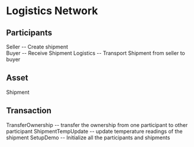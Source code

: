 # Logistics Network   

## Participants

Seller -- Create shipment  
Buyer  -- Receive Shipment
Logistics  -- Transport Shipment from seller to buyer

## Asset
Shipment

## Transaction
TransferOwnership  -- transfer the ownership from one participant to other participant
ShipmentTempUpdate  -- update temperature readings of the shipment
SetupDemo -- Initialize all the participants and shipments
